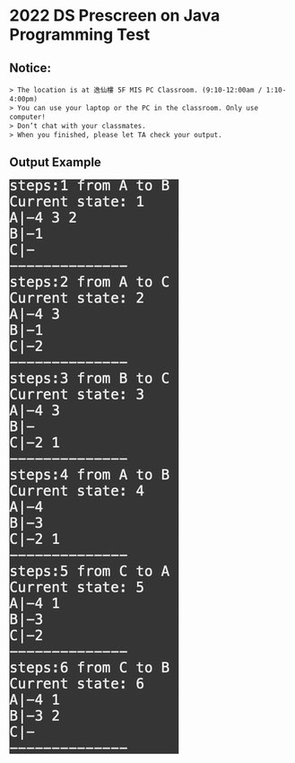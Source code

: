 # 2022 DS Prescreen on Java Programming Test

## Notice:
    > The location is at 逸仙樓 5F MIS PC Classroom. (9:10-12:00am / 1:10-4:00pm)
    > You can use your laptop or the PC in the classroom. Only use computer!
    > Don’t chat with your classmates.
    > When you finished, please let TA check your output.

## Output Example
![alt text](https://github.com/YiChingLLin/2022DSPrescreen/blob/master/output%20example.png)